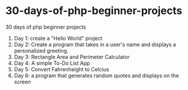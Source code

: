 # 30-days-of-php-beginner-projects
30 days of php beginner projects
1. Day 1: create a "Hello World" project
2. Day 2: Create a program that takes in a user's name and displays a personalized greeting.
3. Day 3: Rectangle Area and Perimeter Calculator
4. Day 4: A simple To-Do List App
5. Day 5: Convert Fahrenheight to Celcius
6. Day 6: a program that generates random quotes and displays on the screen